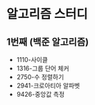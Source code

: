 알고리즘 스터디
==================

## 1번째 (백준 알고리즘)
+ 1110-사이클
+ 1316-그룹 단어 체커
+ 2750-수 정렬하기
+ 2941-크로아티아 알파벳
+ 9426-중앙값 측정

